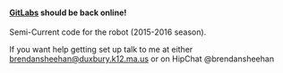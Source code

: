 #### [GitLabs](http://git.duxburyrobotics.com:81/programming/FRC-2016) should be back online! ####


Semi-Current code for the robot (2015-2016 season).


If you want help getting set up talk to me at either brendansheehan@duxbury.k12.ma.us or on HipChat @brendansheehan
